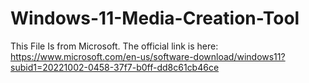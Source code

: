 # Windows-11-Media-Creation-Tool
This File Is from Microsoft. The official link is here: https://www.microsoft.com/en-us/software-download/windows11?subid1=20221002-0458-37f7-b0ff-dd8c61cb46ce
